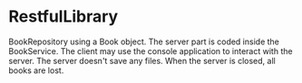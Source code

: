 # RestfulLibrary
BookRepository using a Book object. The server part is coded inside the BookService.
The client may use the console application to interact with the server.
The server doesn't save any files. When the server is closed, all books are lost.

